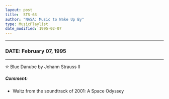 ```yaml
---
layout: post
title:  STS-63
author: "NASA: Music to Wake Up By"
type: MusicPlaylist
date_modified: 1995-02-07
---
```


----
### DATE: February 07, 1995
----
✫ Blue Danube by Johann Strauss II

##### Comment:
* Waltz from the soundtrack of 2001: A Space Odyssey
